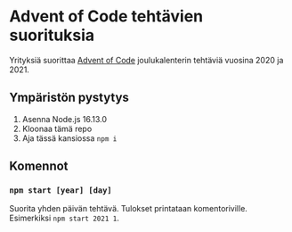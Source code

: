 # Advent of Code tehtävien suorituksia

Yrityksiä suorittaa [Advent of Code](https://adventofcode.com) joulukalenterin tehtäviä vuosina 2020 ja 2021.

## Ympäristön pystytys

1. Asenna Node.js 16.13.0
2. Kloonaa tämä repo
3. Aja tässä kansiossa `npm i`

## Komennot

### `npm start [year] [day]`

Suorita yhden päivän tehtävä. Tulokset printataan komentoriville. Esimerkiksi `npm start 2021 1`.
